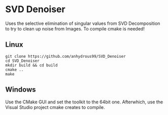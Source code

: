 # SVD Denoiser

Uses the selective elimination of singular values from SVD Decomposition to try to clean up noise from Images. 
To compile cmake is needed!

## Linux
```
git clone https://github.com/anhydrous99/SVD_Denoiser
cd SVD_Denoiser
mkdir build && cd build
cmake ..
make
```
## Windows
Use the CMake GUI and set the toolkit to the 64bit one. Afterwhich, use the Visual Studio project cmake creates to compile.
